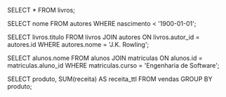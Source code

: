 SELECT * FROM livros;

SELECT nome FROM autores
WHERE nascimento < '1900-01-01';

SELECT livros.titulo
FROM livros
JOIN autores ON livros.autor_id = autores.id
WHERE autores.nome = 'J.K. Rowling';

SELECT alunos.nome
FROM alunos
JOIN matriculas ON alunos.id = matriculas.aluno_id
WHERE matriculas.curso = 'Engenharia de Software';

SELECT produto, SUM(receita) AS receita_ttl
FROM vendas
GROUP BY produto;
